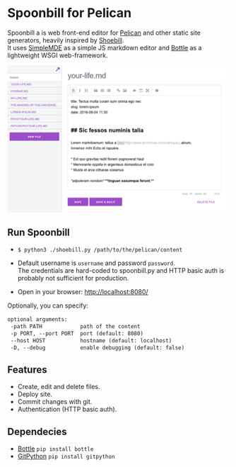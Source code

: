 # Spoonbill for Pelican

Spoonbill a is web front-end editor for [Pelican][0] and other static site generators, heavily inspired by [Shoebill][1].  
It uses [SimpleMDE][4] as a simple JS markdown editor and [Bottle][2] as a lightweight WSGI web-framework.

![Spoonbill screenshot](docs/screenshots/screenshot-1.png?raw=true)

## Run Spoonbill

* `$ python3 ./shoebill.py /path/to/the/pelican/content`

* Default username is `username` and password `password`.  
  The credentials are hard-coded to spoonbill.py and HTTP basic auth is probably not sufficient for production.

* Open in your browser: [http://localhost:8080/][5]

Optionally, you can specify:

    optional arguments:
     -path PATH            path of the content
     -p PORT, --port PORT  port (default: 8080)
     --host HOST           hostname (default: localhost)
     -D, --debug           enable debugging (default: false)
     
## Features

* Create, edit and delete files.
* Deploy site.
* Commit changes with git.
* Authentication (HTTP basic auth).

## Dependecies

* [Bottle][2] `pip install bottle`
* [GitPython][3] `pip install gitpython`

[0]:http://docs.getpelican.com/en/stable/
[1]:https://github.com/FedericoCeratto/shoebill
[2]:https://bottlepy.org/docs/dev/
[3]:https://gitpython.readthedocs.io/en/stable/
[4]:https://simplemde.com/
[5]:http://localhost:8080/